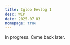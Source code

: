 ```yaml
---
title: Igloo Devlog 1
desc: WIP
date: 2025-07-03
homepage: true
---
```


In progress. Come back later.
